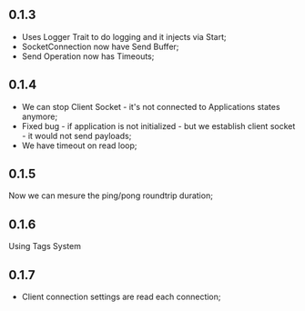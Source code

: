## 0.1.3
* Uses Logger Trait to do logging and it injects via Start;
* SocketConnection now have Send Buffer;
* Send Operation now has Timeouts;

## 0.1.4
* We can stop Client Socket - it's not connected to Applications states anymore;
* Fixed bug - if application is not initialized - but we establish client socket - it would not send payloads;
* We have timeout on read loop;

## 0.1.5
Now we can mesure the ping/pong roundtrip duration;

## 0.1.6
Using Tags System

## 0.1.7
* Client connection settings are read each connection;